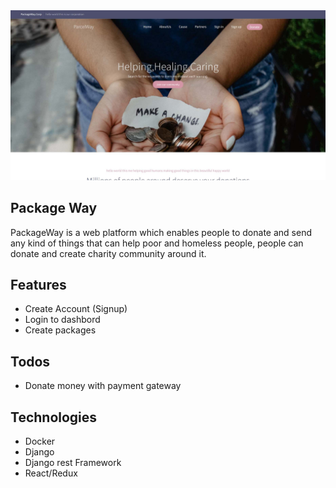 <img src="package_way.jpg"/>

## Package Way
PackageWay is a web platform which enables people to donate and send any kind of things that can help poor and homeless people, people can donate and create charity community around it. 

## Features
* Create Account (Signup)
* Login to dashbord
* Create packages 


## Todos
* Donate money with payment gateway

## Technologies
* Docker
* Django 
* Django rest Framework
* React/Redux
